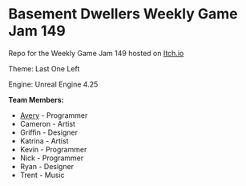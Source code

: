 # Basement Dwellers Weekly Game Jam 149
Repo for the Weekly Game Jam 149 hosted on [Itch.io](https://itch.io/jam/weekly-game-jam-149)

Theme: Last One Left

Engine: Unreal Engine 4.25

**Team Members:**
* [Avery](https://www.averyfollett.com/) - Programmer
* Cameron - Artist
* Griffin - Designer
* Katrina - Artist
* Kevin - Programmer
* Nick - Programmer
* Ryan - Designer
* Trent - Music

